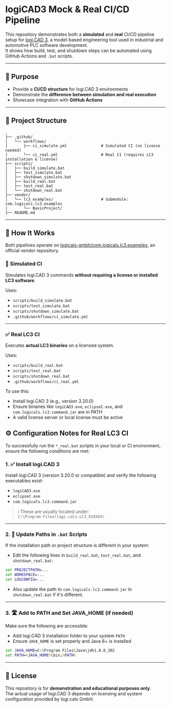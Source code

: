 # logiCAD3 Mock & Real CI/CD Pipeline

This repository demonstrates both a **simulated** and **real** CI/CD pipeline setup for [logi.CAD 3](https://www.logicals.com/en/products/logi-cad-3/),
a model-based engineering tool used in industrial and automotive PLC software development.  
It shows how build, test, and shutdown steps can be automated using GitHub Actions and `.bat` scripts.

---

## 🎯 Purpose

- Provide a **CI/CD structure** for logi.CAD 3 environments
- Demonstrate the **difference between simulation and real execution**
- Showcase integration with **GitHub Actions**

---

## 📁 Project Structure

```
.
├── .github/
│   └── workflows/
│       ├── ci_simulate.yml               # Simulated CI (no license needed)
│       └── ci_real.yml                   # Real CI (requires LC3 installation & license)
├── scripts/
│   ├── build_simulate.bat
│   ├── test_simulate.bat
│   ├── shutdown_simulate.bat
│   ├── build_real.bat
│   ├── test_real.bat
│   └── shutdown_real.bat
├── vendor/
│   └── lc3_examples/                     # Submodule: com.logicals.lc3.examples
│       └── BasicProject/
├── README.md

```

---

## 🚀 How It Works

Both pipelines operate on [logicals-gmbh/com.logicals.lc3.examples](https://github.com/logicals-gmbh/com.logicals.lc3.examples), an official vendor repository.

### 🧪 Simulated CI

Simulates logi.CAD 3 commands **without requiring a license or installed LC3 software**.

Uses:
- `scripts/build_simulate.bat`
- `scripts/test_simulate.bat`
- `scripts/shutdown_simulate.bat`
- `.github/workflows/ci_simulate.yml`


---

### ✅ Real LC3 CI

Executes **actual LC3 binaries** on a licensed system.

Uses:
- `scripts/build_real.bat`
- `scripts/test_real.bat`
- `scripts/shutdown_real.bat`
- `.github/workflows/ci_real.yml`

To use this:
- Install logi.CAD 3 (e.g., version 3.20.0)
- Ensure binaries like `logiCAD3.exe`, `eclipseC.exe`, and `com.logicals.lc3.command.jar` are in PATH
- A valid license server or local license must be active

## ⚙️ Configuration Notes for Real LC3 CI

To successfully run the `*_real.bat` scripts in your local or CI environment, ensure the following conditions are met:

### 1. ✅ Install logi.CAD 3

Install logi.CAD 3 (version 3.20.0 or compatible) and verify the following executables exist:

- `logiCAD3.exe`
- `eclipseC.exe`
- `com.logicals.lc3.command.jar`

> ℹ️ These are usually located under:  
> `C:\Program Files\logi.cals.LC3_03XXXX\`

---

### 2. 🔧 Update Paths in `.bat` Scripts

If the installation path or project structure is different in your system:

- Edit the following lines in `build_real.bat`, `test_real.bat`, and `shutdown_real.bat`:

```bat
set PROJECTPATH=...
set WORKSPACE=...
set LOGCONFIG=...
```

- Also update the path to `com.logicals.lc3.command.jar` in `shutdown_real.bat` if it's different.

---

### 3. 🛣 Add to PATH and Set JAVA_HOME (if needed)

Make sure the following are accessible:

- Add logi.CAD 3 installation folder to your system `PATH`
- Ensure `JAVA_HOME` is set properly and Java 8+ is installed

```bat
set JAVA_HOME=C:\Program Files\Java\jdk1.8.0_202
set PATH=%JAVA_HOME%\bin;%PATH%
```

---

## 📜 License

This repository is for **demonstration and educational purposes only**.  
The actual usage of logi.CAD 3 depends on licensing and system configuration provided by logi.cals GmbH.


